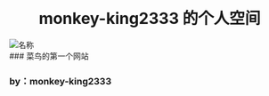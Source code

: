 ﻿﻿<h1 class="xsj_heading_hash xsj_heading xsj_heading_h1" id="shz20e79a84e4b8aae4babae7a9bae997b420_1"
data-source-line="0" data-source-line-display="true">
  <div class="xiaoshujiang_element xsj_anchor">
    <a name="shz20e79a84e4b8aae4babae7a9bae997b420_1" class="blank_anchor_name"></a>
    <a id="shz20e79a84e4b8aae4babae7a9bae997b420_1" class="blank_anchor_id"></a>
    <a name="shz-的个人空间" class="blank_anchor_name"></a>
    <a id="shz-的个人空间" class="blank_anchor_id"></a>
  </div>
  <span class="xsj_heading_content">
    <center>monkey-king2333 的个人空间 </center>
  </span>
</h1>
<p class="xsj_paragraph xsj_paragraph_level_0" data-source-line="1" data-source-line-display="true"></p>
<div class="story_image_container story_block_image">
  <div class="story_image">
    <img src="https://i0.hippopx.com/photos/457/770/423/leaf-drip-rain-macro-preview.jpg"
    data-vdom-skip="true" data-vdom-cache="true" alt="名称" title="名称" name="" data-src="https://i0.hippopx.com/photos/457/770/423/leaf-drip-rain-macro-preview.jpg">
    <br>
    <div class="story_image_caption "
  </div>
</div>
### 菜鸟的第一个网站

###                                                                         by：monkey-king2333

[个人主页]:<猴王233(github.com)(https://github.com/monkey-king2333)>
